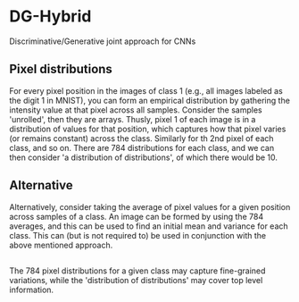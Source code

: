 # DG-Hybrid
Discriminative/Generative joint approach for CNNs  

## Pixel distributions  
For every pixel position in the images of class 1 (e.g., all images labeled as the digit 1 in MNIST), you can form an empirical distribution by gathering the intensity value at that pixel across all samples. Consider the samples 'unrolled', then they are arrays. Thusly, pixel 1 of each image is in a distribution of values for that position, which captures how that pixel varies (or remains constant) across the class. Similarly for th 2nd pixel of each class, and so on. There are 784 distributions for each class, and we can then consider 'a distribution of distributions', of which there would be 10.  

## Alternative  
Alternatively, consider taking the average of pixel values for a given position across samples of a class. An image can be formed by using the 784 averages, and this can be used to find an initial mean and variance for each class. This can (but is not required to) be used in conjunction with the above mentioned approach.  

## 
The 784 pixel distributions for a given class may capture fine-grained variations, while the 'distribution of distributions' may cover top level information.